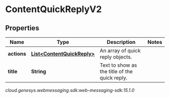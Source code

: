 # ContentQuickReplyV2


## Properties

| Name | Type | Description | Notes |
| ------------ | ------------- | ------------- | ------------- |
| **actions** | [**List&lt;ContentQuickReply&gt;**](ContentQuickReply) | An array of quick reply objects. |  |
| **title** | **String** | Text to show as the title of the quick reply. |  |




_cloud.genesys.webmessaging.sdk:web-messaging-sdk:15.1.0_

